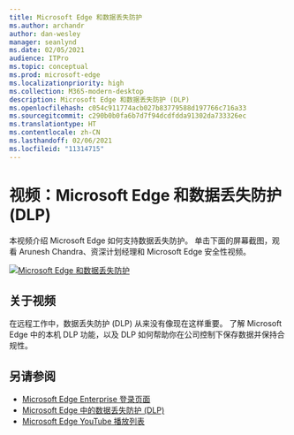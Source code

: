 ```yaml
---
title: Microsoft Edge 和数据丢失防护
ms.author: archandr
author: dan-wesley
manager: seanlynd
ms.date: 02/05/2021
audience: ITPro
ms.topic: conceptual
ms.prod: microsoft-edge
ms.localizationpriority: high
ms.collection: M365-modern-desktop
description: Microsoft Edge 和数据丢失防护 (DLP)
ms.openlocfilehash: c054c911774acb027b83779588d197766c716a33
ms.sourcegitcommit: c290b0b0fa6b7d7f94dcdfdda91302da733326ec
ms.translationtype: HT
ms.contentlocale: zh-CN
ms.lasthandoff: 02/06/2021
ms.locfileid: "11314715"
---
```

# 视频：Microsoft Edge 和数据丢失防护 (DLP)

本视频介绍 Microsoft Edge 如何支持数据丢失防护。 单击下面的屏幕截图，观看 Arunesh Chandra、资深计划经理和 Microsoft Edge 安全性视频。

[![ Microsoft Edge 和数据丢失防护](media/microsoft-edge-security-dlp/0.png)](http://www.youtube.com/watch?v=dLD04U9eTqg " Microsoft Edge and data loss prevention")

##  <a name="about-the-video"></a>关于视频

在远程工作中，数据丢失防护 (DLP) 从来没有像现在这样重要。 了解 Microsoft Edge 中的本机 DLP 功能，以及 DLP 如何帮助你在公司控制下保存数据并保持合规性。

##  <a name="see-also"></a>另请参阅

- [Microsoft Edge Enterprise 登录页面](https://aka.ms/EdgeEnterprise)
- [Microsoft Edge 中的数据丢失防护 (DLP)](microsoft-edge-security-dlp.md)
- [Microsoft Edge YouTube 播放列表](https://www.youtube.com/playlist?list=PLXtHYVsvn_b-uXh1tMeYpT-0iD8tD3tFy)
